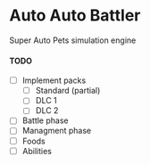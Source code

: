 # Auto Auto Battler

Super Auto Pets simulation engine

#### TODO
- [ ] Implement packs
    - [ ] Standard (partial)
    - [ ] DLC 1 
    - [ ] DLC 2
- [ ] Battle phase
- [ ] Managment phase
- [ ] Foods
- [ ] Abilities